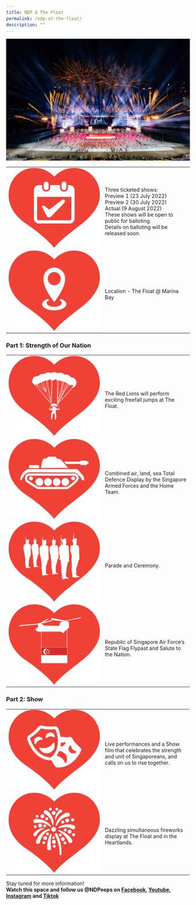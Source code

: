 ```yaml
---
title: NDP @ The Float
permalink: /ndp-at-the-float/
description: ""
---
```

![](/images/NDP22%20Website%2024May2022.jpg)
<style>
	 @media all and (max-width: 768px) {
		tr > td:first-child {
			width: 25% !important;
	}
	
			tr > td:first-child img {
			margin-top: 30px !important;
	}
	}
	
	</style>
<table>
	<tbody>
		        <tr>
            <td style="width: 250px"><img src="/images/NDP @ The Float Images 20May2022 2pm2.jpg" alt="Image"></td>
            <td><br>Three ticketed shows:<br>
Preview 1 (23 July 2022)<br>
Preview 2 (30 July 2022)<br>
Actual (9 August 2022)<br>
These shows will be open to public for balloting. <br>
Details on balloting will be released soon.
 </td>
        </tr>
		        <tr>
            <td style="width: 250px"><img src="/images/NDP @ The Float Images 20May2022 2pm3.jpg" alt="Image"></td>
            <td><br>Location - The Float @ Marina Bay</td>
        </tr>
	</tbody>
	</table>
	

### Part 1: Strength of Our Nation

<table>
	<tbody>
		        <tr>
            <td style="width: 250px"><img src="/images/NDP @ The Float Images 20May2022 2pm5.jpg" alt="Image"></td>
            <td><br>The Red Lions will perform exciting freefall jumps at The Float.</td>
        </tr>
	        <tr>
            <td style="width: 250px"><img src="/images/NDP @ The Float Images 20May2022 2pm4.jpg" alt="Image"></td>
            <td><br>Combined air, land, sea Total Defence Display by the Singapore Armed Forces and the Home Team.
</td>
        </tr>
        <tr>
            <td style="width: 250px"><img src="/images/NDP @ The Float Images 20May2022 2pm6.jpg" alt="Image"></td>
            <td><br>Parade and Ceremony.</td>
        </tr>
        <tr>
            <td style="width: 250px"><img src="/images/NDP @ The Float Images 20May2022 2pm7.jpg" alt="Image"></td>
            <td><br>Republic of Singapore Air Force’s State Flag Flypast and Salute to the Nation.</td>
        </tr>	
	</tbody>
	</table>
	
	
### Part 2: Show
<table>
    <tbody>
        <tr>
            <td style="width: 250px"><img src="/images/NDP @ The Float Images 20May2022 2pm8.jpg" alt="Image"></td>
            <td><br>Live performances and a Show film that celebrates the strength and unit of Singaporeans, and calls on us to rise together.</td>
        </tr>
        <tr>
            <td style="width: 250px"><img src="/images/NDP @ The Float Images 20May2022 2pm9.jpg" alt="Image"></td>
            <td><br> Dazzling simultaneous fireworks display at The Float and in the Heartlands.
</td>
        </tr>
    </tbody>
</table>

Stay tuned for more information!<br>
**Watch this space and follow us @NDPeeps on [Facebook](https://www.facebook.com/NDPeeps), [Youtube](https://www.youtube.com/user/NDPeeps), [Instagram](https://www.instagram.com/ndpeeps/?hl=en) and [Tiktok](https://www.tiktok.com/@ndpeeps?lang=en)**